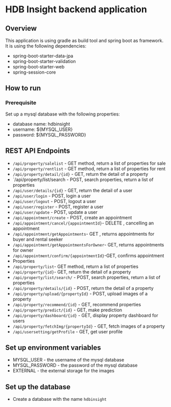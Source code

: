 # HDB Insight backend application

## Overview

This application is using gradle as build tool and spring boot as framework. It is using the following dependencies:
- spring-boot-starter-data-jpa
- spring-boot-starter-validation
- spring-boot-starter-web
- spring-session-core

## How to run

### Prerequisite
Set up a mysql database with the following properties:
- database name: hdbinsight
- username: ${MYSQL_USER}
- password: ${MYSQL_PASSWORD}

## REST API Endpoints

- `/api/property/salelist` - GET method, return a list of properties for sale
- `/api/property/rentlist` - GET method, return a list of properties for rent
- `/api/property/detail/{id}` - GET, return the detail of a property
- `/api/property/list/search - POST, search properties, return a list of properties
- `/api/user/details/{id}` - GET, return the detail of a user
- `/api/user/login` - POST, login a user
- `/api/user/logout` - POST, logout a user
- `/api/user/register` - POST, register a user
- `/api/user/update` - POST, update a user
- `/api/appointment/create` - POST, create an appointment
- `/api/appointment/cancel/{appointmentId}`- DELETE , cancelling an appointment
- `/api/appointment/getAppointments`- GET , returns appointments for buyer and rental seeker
- `/api/appointment/getAppointmentsForOwner`- GET, returns appointments for owner
- `/api/appointment/confirm/{appointmentId}`-GET, confirms appointment
- Properties
- `/api/property/list`- GET method, return a list of properties 
- `/api/property/{id}`- GET, return the detail of a property
- `/api/property/list/search/` - POST, search properties, return a list of properties 
- `/api/property/details/{id}` - POST, return the detail of a property
- `/api/property/upload/{propertyId}` - POST, upload images of a property
- `/api/property/recommend/{id}` - GET, recommend properties
- `/api/property/predict/{id}` - GET, make prediction
- `/api/property/dashboard/{id}` - GET, display property dashboard for users
- `/api/property/fetchImg/{propertyId}` - GET, fetch images of a property
- `/api/usersetting/getProfile` - GET, get user profile

## Set up environment variables
- MYSQL_USER - the username of the mysql database
- MYSQL_PASSWORD - the password of the mysql database
- EXTERNAL - the external storage for the images

## Set up the database
- Create a database with the name `hdbinsight`

